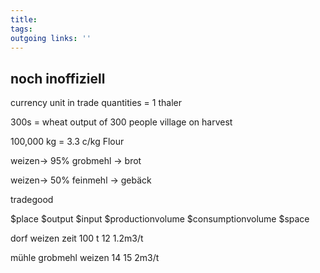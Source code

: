 ```yaml
---
title:   
tags:   
outgoing links: ''  
---
```

## noch inoffiziell



currency unit in trade quantities = 1 thaler 

300s = wheat output of 300 people village on harvest

100,000 kg = 3.3 c/kg Flour





weizen-> 95% grobmehl -> brot

weizen-> 50% feinmehl -> gebäck



tradegood

$place $output $input $productionvolume $consumptionvolume $space   

dorf weizen  zeit          100 t                12            1.2m3/t  

mühle grobmehl weizen         14            15               2m3/t

